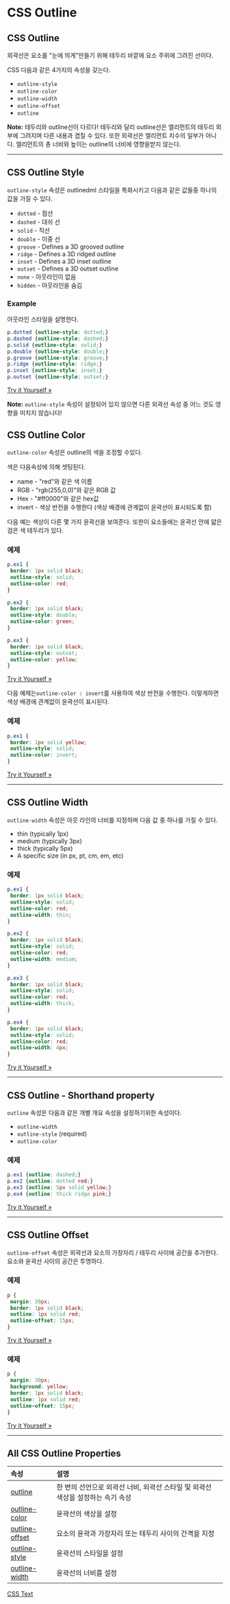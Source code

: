 # CSS Outline

## CSS Outline

외곽선은 요소를 "눈에 띄게"만들기 위해 테두리 바깥에 요소 주위에 그려진 선이다.

CSS 다음과 같은 4가지의 속성을 갖는다.

- `outline-style`
- `outline-color`
- `outline-width`
- `outline-offset`
- `outline`

**Note:** 테두리와 outline선이 다르다! 테두리와 달리 outline선은 엘리먼트의 테두리 외부에 그려지며 다른 내용과 겹칠 수 있다. 또한 외곽선은 엘리먼트 치수의 일부가 아니다. 엘리먼트의 총 너비와 높이는 outline의 너비에 영향을받지 않는다.

------

## CSS Outline Style

 `outline-style` 속성은 outlinedml 스타일을 특화시키고 다음과 같은 값들중 하나의 값을 가질 수 있다.

- `dotted` - 점선
- `dashed` - 대쉬 선
- `solid` - 직선
- `double` - 이중 선
- `groove` - Defines a 3D grooved outline
- `ridge` - Defines a 3D ridged outline
- `inset` - Defines a 3D inset outline
- `outset` - Defines a 3D outset outline
- `none` - 아웃라인이 없음
- `hidden` - 아웃라인을 숨김

### Example

아웃라인 스타일을 설명한다.

```css
p.dotted {outline-style: dotted;}
p.dashed {outline-style: dashed;}
p.solid {outline-style: solid;}
p.double {outline-style: double;}
p.groove {outline-style: groove;}
p.ridge {outline-style: ridge;}
p.inset {outline-style: inset;}
p.outset {outline-style: outset;}
```

[Try it Yourself »](https://www.w3schools.com/css/tryit.asp?filename=trycss_outline-style)

**Note:** `outline-style` 속성이 설정되어 있지 않으면 다른 외곽선 속성 중 어느 것도 영향을 미치지 않습니다!

## CSS Outline Color

 `outline-color` 속성은 outline의 색을 조정할 수있다.

색은 다음속성에 의해 셋팅된다.

- name -  "red"와 같은 색 이름
- RGB - "rgb(255,0,0)"와 같은 RGB 값
- Hex -  "#ff0000"와 같은 hex값
- invert - 색상 반전을 수행한다 (색상 배경에 관계없이 윤곽선이 표시되도록 함)

다음 예는 색상이 다른 몇 가지 윤곽선을 보여준다. 또한이 요소들에는 윤곽선 안에 얇은 검은 색 테두리가 있다.

### 예제

```css
p.ex1 {
 border: 1px solid black;
 outline-style: solid;
 outline-color: red;
}

p.ex2 {
 border: 1px solid black;
 outline-style: double;
 outline-color: green;
}

p.ex3 {
 border: 1px solid black;
 outline-style: outset;
 outline-color: yellow;
}
```

[Try it Yourself »](https://www.w3schools.com/css/tryit.asp?filename=trycss_outline-color)

다음 예제는`outline-color : invert`를 사용하여 색상 반전을 수행한다. 이렇게하면 색상 배경에 관계없이 윤곽선이 표시된다.

### 예제

```css
p.ex1 {
 border: 1px solid yellow;
 outline-style: solid;
 outline-color: invert;
}
```

[Try it Yourself »](https://www.w3schools.com/css/tryit.asp?filename=trycss_outline-color_invert)

------

## CSS Outline Width

`outline-width` 속성은 아웃 라인의 너비를 지정하며 다음 값 중 하나를 가질 수 있다.

- thin (typically 1px)
- medium (typically 3px)
- thick (typically 5px)
- A specific size (in px, pt, cm, em, etc)

### 예제

```css
p.ex1 {
 border: 1px solid black;
 outline-style: solid;
 outline-color: red;
 outline-width: thin;
}

p.ex2 {
 border: 1px solid black;
 outline-style: solid;
 outline-color: red;
 outline-width: medium;
}

p.ex3 {
 border: 1px solid black;
 outline-style: solid;
 outline-color: red;
 outline-width: thick;
}

p.ex4 {
 border: 1px solid black;
 outline-style: solid;
 outline-color: red;
 outline-width: 4px;
}
```

[Try it Yourself »](https://www.w3schools.com/css/tryit.asp?filename=trycss_outline-width)

------

## CSS Outline - Shorthand property

`outline` 속성은 다음과 같은 개별 개요 속성을 설정하기위한 속성이다.

- `outline-width`
- `outline-style` (required)
- `outline-color`

### 예제

```css
p.ex1 {outline: dashed;}
p.ex2 {outline: dotted red;}
p.ex3 {outline: 5px solid yellow;}
p.ex4 {outline: thick ridge pink;}
```

[Try it Yourself »](https://www.w3schools.com/css/tryit.asp?filename=trycss_outline)

------

## CSS Outline Offset

`outline-offset` 속성은 외곽선과 요소의 가장자리 / 테두리 사이에 공간을 추가한다. 요소와 윤곽선 사이의 공간은 투명하다.

### 예제

```css
p {
 margin: 30px;
 border: 1px solid black;
 outline: 1px solid red;
 outline-offset: 15px;
}
```

[Try it Yourself »](https://www.w3schools.com/css/tryit.asp?filename=trycss_outline-offset)

### 예제

```css
p {
 margin: 30px;
 background: yellow;
 border: 1px solid black;
 outline: 1px solid red;
 outline-offset: 15px;
}
```

[Try it Yourself »](https://www.w3schools.com/css/tryit.asp?filename=trycss_outline-offset2)

------

## All CSS Outline Properties

| 속성                                                         | 설명                                                         |
| :----------------------------------------------------------- | :----------------------------------------------------------- |
| [outline](https://www.w3schools.com/cssref/pr_outline.asp)   | 한 번의 선언으로 외곽선 너비, 외곽선 스타일 및 외곽선 색상을 설정하는 속기 속성 |
| [outline-color](https://www.w3schools.com/cssref/pr_outline-color.asp) | 윤곽선의 색상을 설정                                         |
| [outline-offset](https://www.w3schools.com/cssref/css3_pr_outline-offset.asp) | 요소의 윤곽과 가장자리 또는 테두리 사이의 간격을 지정        |
| [outline-style](https://www.w3schools.com/cssref/pr_outline-style.asp) | 윤곽선의 스타일을 설정                                       |
| [outline-width](https://www.w3schools.com/cssref/pr_outline-width.asp) | 윤곽선의 너비를 설정                                         |

[CSS Text](./CSS_text.md)